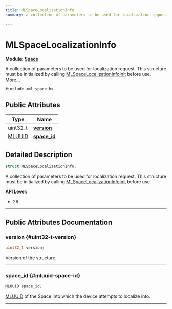 ```yaml
---
title: MLSpaceLocalizationInfo
summary: a collection of parameters to be used for localization request. this structure must be initialized by calling mlspacelocalizationinfoinit before use. 

---
```


# MLSpaceLocalizationInfo

**Module:** **[Space](/versioned_docs/version-22-May-2023/api-ref/api/Modules/group___space/group___space.md)**



A collection of parameters to be used for localization request. This structure must be initialized by calling [MLSpaceLocalizationInfoInit](/versioned_docs/version-22-May-2023/api-ref/api/Modules/group___space/group___space.md#void-mlspacelocalizationinfoinit) before use.  [More...](#detailed-description)


`#include <ml_space.h>`

## Public Attributes

| Type           | Name           |
| -------------- | -------------- |
| uint32_t | **[version](/versioned_docs/version-22-May-2023/api-ref/api/Modules/group___space/struct_m_l_space_localization_info.md#uint32-t-version)**  |
| [MLUUID](/versioned_docs/version-22-May-2023/api-ref/api/Modules/group___common/struct_m_l_u_u_i_d.md) | **[space_id](/versioned_docs/version-22-May-2023/api-ref/api/Modules/group___space/struct_m_l_space_localization_info.md#mluuid-space-id)**  |

## Detailed Description

```cpp
struct MLSpaceLocalizationInfo;
```

A collection of parameters to be used for localization request. This structure must be initialized by calling [MLSpaceLocalizationInfoInit](/versioned_docs/version-22-May-2023/api-ref/api/Modules/group___space/group___space.md#void-mlspacelocalizationinfoinit) before use. 




**API Level:**
  * 26




-----------
## Public Attributes Documentation

### version {#uint32-t-version}

```cpp
uint32_t version;
```


Version of the structure. 





-----------

### space_id {#mluuid-space-id}

```cpp
MLUUID space_id;
```


[MLUUID](/versioned_docs/version-22-May-2023/api-ref/api/Modules/group___common/struct_m_l_u_u_i_d.md) of the Space into which the device attempts to localize into. 





-----------


